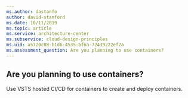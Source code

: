```yaml
---
ms.author: dastanfo
author: david-stanford
ms.date: 10/11/2019
ms.topic: article
ms.service: architecture-center
ms.subservice: cloud-design-principles
ms.uid: a5720c08-b1db-4535-bf6a-72439222ef2a
ms.assessment_question: Are you planning to use containers?
---
```

## Are you planning to use containers?


Use VSTS hosted CI/CD for containers to create and deploy containers.